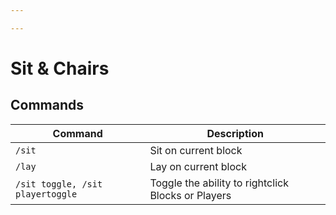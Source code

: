 ```yaml
---

---
```


# Sit & Chairs



## Commands

| Command                          | Description                                        |
| -------------------------------- | -------------------------------------------------- |
| `/sit`                           | Sit on current block                               |
| `/lay`                           | Lay on current block                               |
| `/sit toggle, /sit playertoggle` | Toggle the ability to rightclick Blocks or Players |

